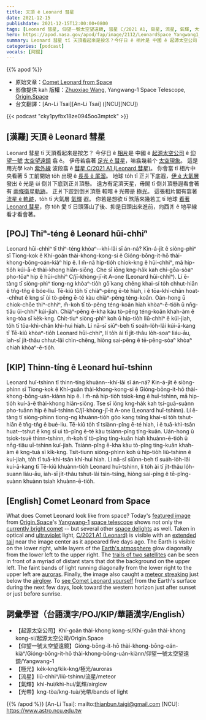 ```yaml
---
title: 天頂 ê Leonard 彗星
date: 2021-12-15
publishdate: 2021-12-15T12:00:00+0800
tags: [Leonard 彗星, 仰望一號太空望遠鏡, 彗星 C/2021 A1, 衛星, 流星, 氣輝, 大氣層, 光學, 紫外線, 極光]
hero: https://apod.nasa.gov/apod/fap/image/2112/LeonardSpace_Yangwang1_960.jpg
summary: Leonard 彗星 tī 天頂看起來是按怎？今仔日 ê 相片是 中國 ê 起源太空公司 ê 仰望一號太空望遠鏡翕 ê。伊毋若翕著彗星，嘛翕幾若个太空現象。
categories: [podcast]
vocals: [阿錕]
---
```


{{% apod %}}

- 原始文章：[Comet Leonard from Space](https://apod.nasa.gov/apod/ap211215.html)
- 影像提供 kah 版權：[Zhuoxiao Wang](mailto:zhuoxiao@origin.space), Yangwang-1 Space Telescope, [Origin.Space](https://origin.space/)
- 台文翻譯：[An-Li Tsai][An-Li Tsai] ([NCU][NCU])

{{< podcast "cky1pyfbx18ze0945oo3mptck" >}}

## [漢羅] 天頂 ê Leonard 彗星
Leonard 彗星 tī 天頂看起來是按怎？
今仔日 ê [相片][featured image]是 中國 ê [起源太空公司][Origin.Space] ê [仰望一號][Yangwang-1] [太空望遠鏡][space telescope] 翕 ê。
伊毋若翕著 [足光 ê 彗星][currently bright comet]，嘛翕幾若个 [太空現象][space delights]。
這是用光學 kah [紫外線][ultraviolet] 波段翕 ê [彗星 C/2021 A1 (Leonard 彗星)][C/2021 A1 (Leonard)]。
你會當 tī 相片中央看著 5 工前開始 to̍h 出現 ê [長長 ê 尾溜][extended tail t]。
地球 to̍h tī 正爿下底遐，[伊 ê 大氣層][Earth's atmosphere] 發出 ê 光是 ùi 倒爿下底到正爿頂懸。
遠方有足濟天星，毋閣 tī 倒爿頂懸遐看會著有 [兩條衛星軌跡][trails of two satellites]。
正爿下跤到倒爿頂懸 較暗 ê 光帶是 [極光][auroras]。
這張相片閣有翕著 [流星 ê 軌跡][meteor streaking t]，to̍h tī 大氣層 [氣輝][airglow] 遐。
你若是想欲 tī 煞落來幾若工 tī 地球 [看著 Leonard 彗星][see Comet Leonard yourself]，你 to̍h 愛 tī 日頭落山了後、抑是日頭出來進前，向西爿 ê 地平線看才看會著。

## [POJ] Thiⁿ-téng ê Leonard hūi-chhiⁿ
Leonard hūi-chhiⁿ tī thiⁿ-téng khòaⁿ--khí-lâi sī án-ná?
Kin-á-ji̍t ê siòng-phìⁿ sī Tiong-kok ê Khí-goân thài-khong-kong-si ê Gióng-bōng-it-hō thài-khong-bōng-oán-kiàⁿ hip ê.
I m̄-nā hip-tio̍h chiok-kng ê hūi-chhiⁿ, mā hip-tio̍h kúi-ā-ê thài-khong hiān-siōng.
Che sī iōng kng-ha̍k kah chí-gōa-sòaⁿ pho-tōaⁿ hip ê hūi-chhiⁿ C/jī-khòng-jī-it A-one (Leonard hūi-chhiⁿ).
Lí ē-tàng tī siòng-phìⁿ tiong-ng khòaⁿ-tio̍h gō͘ kang chêng khai-sí to̍h chhut-hiān ê tn̂g-tn̂g ê bóe-liu.
Tē-kiû to̍h tī chiàⁿ-pêng ē-té hiah, i ê tōa-khì-chân hoat--chhut ê kng sī ùi tò-pêng ē-té kàu chiàⁿ-pêng téng-koân.
Oán-hong ū chiok-chōe thiⁿ-chhiⁿ, m̄-koh tī tò-pêng téng-koân hiah khòaⁿ-ē-tio̍h ū nn̄g-tiâu ūi-chhiⁿ kúi-jiah.
Chiàⁿ-pêng ē-kha kàu tò-pêng téng-koân khah-àm ê kng-tòa sī ke̍k-kng.
Chit-tiuⁿ siòng-phìⁿ koh ū hip-tio̍h liû-chhiⁿ ê kúi-jiah, to̍h tī tōa-khì-chân khì-hui hiah.
Lí nā-sī siūⁿ-beh tī soa̍h-lo̍h-lâi kúi-ā-kang tī Tē-kiû khòaⁿ-tio̍h Leonard hūi-chhiⁿ, lí to̍h ài tī ji̍t-thâu lo̍h-soaⁿ liáu-āu, iah-sī ji̍t-thâu chhut-lâi chìn-chêng, hiòng sai-pêng ê tē-pêng-sòaⁿ khòaⁿ chiah khòaⁿ-ē-tio̍h.

## [KIP] Thinn-tíng ê Leonard huī-tshinn
Leonard huī-tshinn tī thinn-tíng khuànn--khí-lâi sī án-ná?
Kin-á-ji̍t ê siòng-phìnn sī Tiong-kok ê Khí-guân thài-khong-kong-si ê Gióng-bōng-it-hō thài-khong-bōng-uán-kiànn hip ê.
I m̄-nā hip-tio̍h tsiok-kng ê huī-tshinn, mā hip-tio̍h kuí-ā-ê thài-khong hiān-siōng.
Tse sī iōng kng-ha̍k kah tsí-guā-suànn pho-tuānn hip ê huī-tshinn C/jī-khòng-jī-it A-one (Leonard huī-tshinn).
Lí ē-tàng tī siòng-phìnn tiong-ng khuànn-tio̍h gōo kang tsîng khai-sí to̍h tshut-hiān ê tn̂g-tn̂g ê bué-liu.
Tē-kiû to̍h tī tsiànn-pîng ē-té hiah, i ê tuā-khì-tsân huat--tshut ê kng sī uì tò-pîng ē-té kàu tsiànn-pîng tíng-kuân.
Uán-hong ū tsiok-tsuē thinn-tshinn, m̄-koh tī tò-pîng tíng-kuân hiah khuànn-ē-tio̍h ū nn̄g-tiâu uī-tshinn kuí-jiah.
Tsiànn-pîng ē-kha kàu tò-pîng tíng-kuân khah-àm ê kng-tuà sī ki̍k-kng.
Tsit-tiunn siòng-phìnn koh ū hip-tio̍h liû-tshinn ê kuí-jiah, to̍h tī tuā-khì-tsân khì-hui hiah.
Lí nā-sī siūnn-beh tī sua̍h-lo̍h-lâi kuí-ā-kang tī Tē-kiû khuànn-tio̍h Leonard huī-tshinn, lí to̍h ài tī ji̍t-thâu lo̍h-suann liáu-āu, iah-sī ji̍t-thâu tshut-lâi tsìn-tsîng, hiòng sai-pîng ê tē-pîng-suànn khuànn tsiah khuànn-ē-tio̍h.

## [English] Comet Leonard from Space
What does Comet Leonard look like from space?
Today's [featured image][featured image] from [Origin.Space][Origin.Space]'s [Yangwang-1][Yangwang-1] [space telescope][space telescope] shows not only the [currently bright comet][currently bright comet] -- but several other [space delights][space delights] as well.
Taken in optical and [ultraviolet][ultraviolet] light, [C/2021 A1 (Leonard)][C/2021 A1 (Leonard)] is visible with an [extended tail][extended tail e] near the image center as it appeared five days ago.
The Earth is visible on the lower right, while layers of the [Earth's atmosphere][Earth's atmosphere] glow diagonally from the lower left to the upper right.
The [trails of two satellites][trails of two satellites] can be seen in front of a myriad of distant stars that dot the background on the upper left.
The faint bands of light running diagonally from the lower right to the upper left are [auroras][auroras].
Finally, the image also caught a [meteor streaking][meteor streaking e] just below the [airglow][airglow].
To [see Comet Leonard yourself][see Comet Leonard yourself] from the Earth's surface during the next few days, look toward the western horizon just after sunset or just before sunrise.

## 詞彙學習（台語漢字/POJ/KIP/華語漢字/English）
- 【起源太空公司】Khí-goân thài-khong kong-si/Khí-guân thài-khong kong-si/起源太空公司/Origin.Space
- 【仰望一號太空望遠鏡】Gióng-bōng-it-hō thài-khong-bōng-oán-kiàⁿ/Gióng-bōng-it-hō thài-khong-bōng-uán-kiànn/仰望一號太空望遠鏡/Yangwang-1
- 【極光】ke̍k-kng/ki̍k-kng/極光/auroras
- 【流星】liû-chhiⁿ/liû-tshinn/流星/meteor
- 【氣輝】khì-hui/khì-hui/氣輝/airglow
- 【光帶】kng-tòa/kng-tuà/光帶/bands of light

{{% /apod %}}
[An-Li Tsai]: mailto:thianbun.taigi@gmail.com
[NCU]: https://www.astro.ncu.edu.tw

[featured image]:https://youtu.be/2I6BoOZPf6E
[Origin.Space]:https://en.wikipedia.org/wiki/Origin_Space
[Yangwang-1]:https://space.skyrocket.de/doc_sdat/yangwang-1.htm
[space telescope]:https://www.space.com/chinese-satellite-watching-meteors-aurora
[currently bright comet]:http://www.aerith.net/comet/catalog/2021A1/2021A1.html
[space delights]:https://delavanlakesvet.com/images/uploads/general_images/smiling-cat-for-web.jpg
[ultraviolet]:https://science.nasa.gov/ems/10_ultravioletwaves
[C/2021 A1 (Leonard)]:https://en.wikipedia.org/wiki/C/2021_A1_(Leonard)
[extended tail e]:https://apod.nasa.gov/apod/ap211212.html
[extended tail t]:https://apod.tw/daily/20211212/
[Earth's atmosphere]:https://www.nasa.gov/mission_pages/sunearth/science/atmosphere-layers2.html
[trails of two satellites]:https://apod.nasa.gov/apod/ap191014.html
[auroras]:https://apod.nasa.gov/apod/ap051105.html
[meteor streaking e]:https://apod.nasa.gov/apod/ap210808.html
[meteor streaking t]:https://apod.tw/daily/20210808/
[airglow]:https://apod.nasa.gov/apod/ap180306.html
[see Comet Leonard yourself]:https://earthsky.org/astronomy-essentials/comet-leonard-might-become-2021s-brightest-2022/
